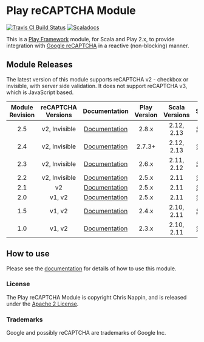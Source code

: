 # Play reCAPTCHA Module 
[![Travis CI Build Status](https://travis-ci.org/chrisnappin/play-recaptcha.svg?branch=master)](https://travis-ci.org/chrisnappin/play-recaptcha)
[![Scaladocs](http://www.javadoc.io/badge/com.nappin/play-recaptcha_2.13.svg?label=scaladoc)](http://www.javadoc.io/doc/com.nappin/play-recaptcha_2.13)

This is a [Play Framework](http://www.playframework.com) module, for Scala and Play 2.x, to provide integration 
with [Google reCAPTCHA](http://www.google.com/recaptcha) in a reactive (non-blocking) manner.

## Module Releases

The latest version of this module supports reCAPTCHA v2 - checkbox or invisible, with
server side validation. It does not support reCAPTCHA v3, which is JavaScript based.

| Module Revision | reCAPTCHA Versions | Documentation | Play Version | Scala Versions | ScalaDoc | 
|:---------------:|:------------------:|:-------------:|:------------:|:--------------:|:--------:|
|2.5  |v2, Invisible |[Documentation](https://github.com/chrisnappin/play-recaptcha/tree/release-2.4/docs/index.md)|2.8.x           |2.12, 2.13 |[ScalaDoc](http://www.javadoc.io/doc/com.nappin/play-recaptcha_2.13/2.5)|
|2.4  |v2, Invisible |[Documentation](https://github.com/chrisnappin/play-recaptcha/tree/release-2.4/docs/index.md)|2.7.3+          |2.12, 2.13 |[ScalaDoc](http://www.javadoc.io/doc/com.nappin/play-recaptcha_2.13/2.4)|
|2.3  |v2, Invisible |[Documentation](https://github.com/chrisnappin/play-recaptcha/tree/release-2.3/docs/index.md)|2.6.x           |2.11, 2.12 |[ScalaDoc](http://www.javadoc.io/doc/com.nappin/play-recaptcha_2.12/2.3)|
|2.2  |v2, Invisible |[Documentation](https://github.com/chrisnappin/play-recaptcha/tree/release-2.2/docs/index.md)|2.5.x           |2.11       |[ScalaDoc](http://www.javadoc.io/doc/com.nappin/play-recaptcha_2.11/2.2)|
|2.1  |v2            |[Documentation](https://github.com/chrisnappin/play-recaptcha/tree/release-2.1/docs/index.md)|2.5.x           |2.11       |[ScalaDoc](http://www.javadoc.io/doc/com.nappin/play-recaptcha_2.11/2.1)|
|2.0  |v1, v2        |[Documentation](https://github.com/chrisnappin/play-recaptcha/tree/release-2.0-with-docs/docs/index.md)|2.5.x |2.11       |[ScalaDoc](http://www.javadoc.io/doc/com.nappin/play-recaptcha_2.11/2.0)|
|1.5  |v1, v2        |[Documentation](https://github.com/chrisnappin/play-recaptcha/blob/play-2.4-branch/docs/index.md)|2.4.x       |2.10, 2.11 |[ScalaDoc](http://www.javadoc.io/doc/com.nappin/play-recaptcha_2.11/1.5)|
|1.0  |v1, v2        |[Documentation](https://github.com/chrisnappin/play-recaptcha/blob/play-2.3-branch/docs/index.md)|2.3.x       |2.10, 2.11 |[ScalaDoc](http://www.javadoc.io/doc/com.nappin/play-recaptcha_2.11/1.0)|

## How to use
Please see the [documentation](docs/index.md) for details of how to use this module.

### License
The Play reCAPTCHA Module is copyright Chris Nappin, and is released under the 
[Apache 2 License](http://www.apache.org/licenses/LICENSE-2.0).

### Trademarks
Google and possibly reCAPTCHA are trademarks of Google Inc.
